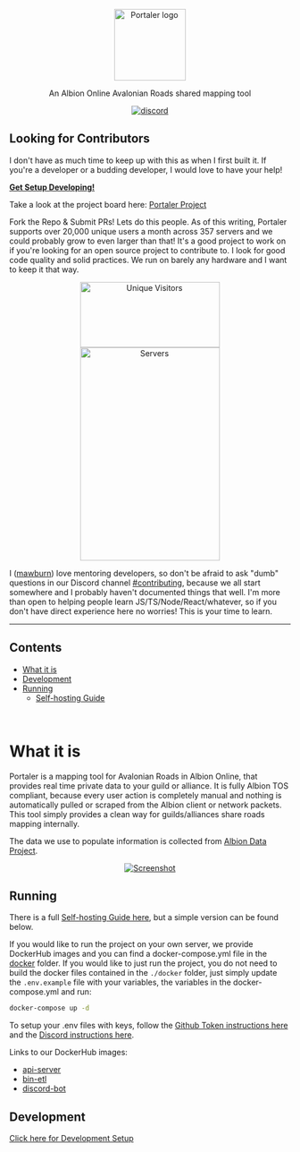 <p align="center">
  <img alt="Portaler logo" width="128px" height="128px" src="https://portaler.zone/logo.png" />
</p>

<p align="center">
  An Albion Online Avalonian Roads shared mapping tool
</p>

<p align="center">
  <a href="https://discord.gg/QAjhJ4YNsD">
    <img alt="discord" src="https://portaler.zone/discord.png" />
  </a>
</p>

## Looking for Contributors

I don't have as much time to keep up with this as when I first built it. If you're a developer or a budding developer, I would love to have your help!

**[Get Setup Developing!](./docs/devsetup.md)**

Take a look at the project board here:
[Portaler Project](https://github.com/Portaler-Zone/portaler-core/projects/1)

Fork the Repo & Submit PRs! Lets do this people. As of this writing, Portaler supports over 20,000 unique users a month across 357 servers and we could probably grow to even larger than that! It's a good project to work on if you're looking for an open source project to contribute to. I look for good code quality and solid practices. We run on barely any hardware and I want to keep it that way.

<p align="center">
  <img alt="Unique Visitors" width="250px" height="117px" src="https://i.imgur.com/wFyf4cK.png" />
  <br />
  <img alt="Servers" width="250px" height="381px" src="https://i.imgur.com/5kcZ2Ll.png" />
</p>

I ([mawburn](https://github.com/mawburn)) love mentoring developers, so don't be afraid to ask "dumb" questions in our Discord channel [#contributing](https://discord.gg/QAjhJ4YNsD), because we all start somewhere and I probably haven't documented things that well. I'm more than open to helping people learn JS/TS/Node/React/whatever, so if you don't have direct experience here no worries! This is your time to learn.

---

## Contents

- [What it is](#what-it-is)
- [Development](./docs/devsetup.md)
- [Running](#running)
  - [Self-hosting Guide](./docs/selfhosting.md)

<br />

# What it is

Portaler is a mapping tool for Avalonian Roads in Albion Online, that provides real time private data to your guild or alliance. It is fully Albion TOS compliant, because every user action is completely manual and nothing is automatically pulled or scraped from the Albion client or network packets. This tool simply provides a clean way for guilds/alliances share roads mapping internally.

The data we use to populate information is collected from [Albion Data Project](https://www.albion-online-data.com/).

<p align="center">
<a href="https://i.imgur.com/1J2Cxjh.png" target="_blank" rel="noopener nofollow noreferrer">
  <img src="https://i.imgur.com/8YGEFEy.png" alt="Screenshot" />
</a>
</p>

## Running

There is a full [Self-hosting Guide here](./docs/selfhosting.md), but a simple version can be found below.

If you would like to run the project on your own server, we provide DockerHub images and you can find a docker-compose.yml file in the [docker](/docker) folder. If you would like to just run the project, you do not need to build the docker files contained in the `./docker` folder, just simply update the `.env.example` file with your variables, the variables in the docker-compose.yml and run:

```sh
docker-compose up -d
```

To setup your .env files with keys, follow the [Github Token instructions here](./docs/devsetup#getting-a-github-access-token) and the [Discord instructions here](./docs/discord.md).

Links to our DockerHub images:

- [api-server](https://hub.docker.com/repository/docker/mawburn/portaler)
- [bin-etl](https://hub.docker.com/repository/docker/mawburn/portaler-etl)
- [discord-bot](https://hub.docker.com/repository/docker/mawburn/portaler-bot)

## Development

[Click here for Development Setup](./docs/devsetup.md)
